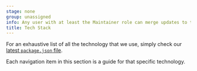 ```yaml
---
stage: none
group: unassigned
info: Any user with at least the Maintainer role can merge updates to this content. For details, see https://docs.gitlab.com/ee/development/development_processes.html#development-guidelines-review.
title: Tech Stack
---
```


For an exhaustive list of all the technology that we use, simply check our [latest `package.json` file](https://gitlab.com/gitlab-org/gitlab/-/blob/master/package.json?ref_type=heads).

Each navigation item in this section is a guide for that specific technology.

